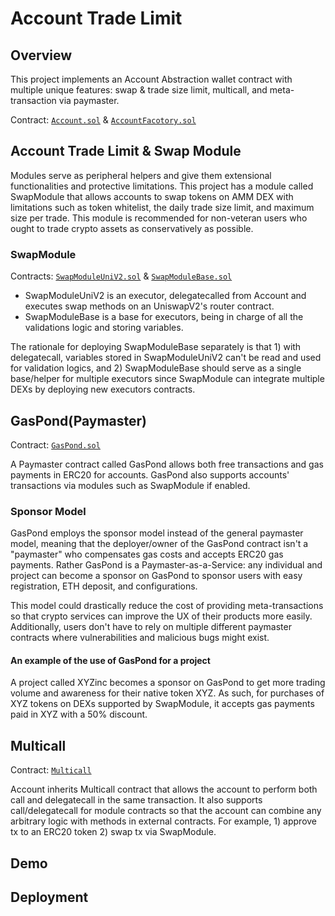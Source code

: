 # Account Trade Limit

## Overview

This project implements an Account Abstraction wallet contract with multiple unique features: swap & trade size limit, multicall, and meta-transaction via paymaster. 

Contract: [`Account.sol`](https://github.com/porco-rosso-j/zksync-account-trade-limit/blob/5903181b50b369df3d22de9e3501cd16075bbf09/src/aa-wallet/Account.sol) & [`AccountFacotory.sol`](https://github.com/porco-rosso-j/zksync-account-trade-limit/blob/5903181b50b369df3d22de9e3501cd16075bbf09/src/aa-wallet/AccountFactory.sol)

## Account Trade Limit & Swap Module

Modules serve as peripheral helpers and give them extensional functionalities and protective limitations. This project has a module called SwapModule that allows accounts to swap tokens on AMM DEX with limitations such as token whitelist, the daily trade size limit, and maximum size per trade. This module is recommended for non-veteran users who ought to trade crypto assets as conservatively as possible. 

### SwapModule

Contracts: [`SwapModuleUniV2.sol`](https://github.com/porco-rosso-j/zksync-account-trade-limit/blob/main/src/aa-wallet/modules/swapModule/SwapModuleUnV2.sol) & [`SwapModuleBase.sol`](https://github.com/porco-rosso-j/zksync-account-trade-limit/blob/main/src/aa-wallet/modules/swapModule/SwapModuleBase.sol)

- SwapModuleUniV2 is an executor, delegatecalled from Account and executes swap methods on an UniswapV2's router contract.
- SwapModuleBase is a base for executors, being in charge of all the validations logic and storing variables.

The rationale for deploying SwapModuleBase separately is that 1) with delegatecall, variables stored in SwapModuleUniV2 can't be read and used for validation logics, and 2) SwapModuleBase should serve as a single base/helper for multiple executors since SwapModule can integrate multiple DEXs by deploying new executors contracts.

## GasPond(Paymaster)

Contract: [`GasPond.sol`](https://github.com/porco-rosso-j/zksync-account-trade-limit/blob/main/src/aa-wallet/paymaster/GasPond.sol)  

A Paymaster contract called GasPond allows both free transactions and gas payments in ERC20 for accounts. GasPond also supports accounts' transactions via modules such as SwapModule if enabled. 

### Sponsor Model

GasPond employs the sponsor model instead of the general paymaster model, meaning that the deployer/owner of the GasPond contract isn't a "paymaster" who compensates gas costs and accepts ERC20 gas payments. Rather GasPond is a Paymaster-as-a-Service: any individual and project can become a sponsor on GasPond to sponsor users with easy registration, ETH deposit, and configurations.

This model could drastically reduce the cost of providing meta-transactions so that crypto services can improve the UX of their products more easily. Additionally, users don't have to rely on multiple different paymaster contracts where vulnerabilities and malicious bugs might exist.

#### An example of the use of GasPond for a project
A project called XYZinc becomes a sponsor on GasPond to get more trading volume and awareness for their native token XYZ. As such, for purchases of XYZ tokens on DEXs supported by SwapModule, it accepts gas payments paid in XYZ with a 50% discount. 


## Multicall

Contract: [`Multicall`](https://github.com/porco-rosso-j/zksync-account-trade-limit/blob/main/src/aa-wallet/libraries/Multicall.sol)

Account inherits Multicall contract that allows the account to perform both call and delegatecall in the same transaction. It also supports call/delegatecall for module contracts so that the account can combine any arbitrary logic with methods in external contracts. For example, 1) approve tx to an ERC20 token 2) swap tx via SwapModule. 

## Demo

## Deployment
